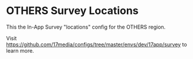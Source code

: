 # OTHERS Survey Locations
This the In-App Survey "locations" config for the OTHERS region.

Visit https://github.com/17media/configs/tree/master/envs/dev/17app/survey to learn more.

